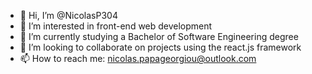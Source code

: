 - 👋 Hi, I’m @NicolasP304
- 👀 I’m interested in front-end web development 
- 🌱 I’m currently studying a Bachelor of Software Engineering degree
- 💞️ I’m looking to collaborate on projects using the react.js framework
- 📫 How to reach me: nicolas.papageorgiou@outlook.com


